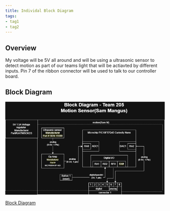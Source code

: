 ```yaml
---
title: Individal Block Diagram
tags:
- tag1
- tag2
---
```


## Overview
My voltage will be 5V all around and will be using a ultrasonic sensor to detect motion as part of our teams light that will be actiavted by different inputs. Pin 7 of the ribbon connector will be used to talk to our controller board.


## Block Diagram 

![Indivial Block diagram ](BlockDia.drawio.png)

[Block Diagram](https://viewer.diagrams.net/?tags=%7B%7D&lightbox=1&highlight=0000ff&edit=_blank&layers=1&nav=1&title=Untitled%20Diagram.drawio&dark=auto#R%3Cmxfile%3E%3Cdiagram%20name%3D%22Page-1%22%20id%3D%22ztoAM4M2pOlv_ggdo6h-%22%3E7Vxbc%2BK4Ev41VE0ecOli%2BfJIIJmd2slMzmR3zu552XLAAW%2BMxRqThPn1K9kSSJbN3cRMnVApkCxL8tetbvVF7uD%2B9O1jGswmd3QUxh0ERm8dPOggBJEH2RevWRY1xEFFxTiNRqLRuuIh%2BhGKSiBqF9EonGsNM0rjLJrplUOaJOEw0%2BqCNKWverMnGuujzoJxaFQ8DIPYrP1vNMomRa1HwLr%2BlzAaT%2BTIEIgr00A2FhXzSTCir0oVvungfkppVvyavvXDmIMncSnuu625uppYGibZLjf88%2FfNx6%2Bf8LP7uY%2F%2Bl%2Fz1%2FMV%2FxV3kF928BPFCPLGYbbaUEIxTuph18PVTFMd9GtOUVSc0YVevzTno5AgeZScChJcwzcI3pamY68eQTsMsXbIm4irC4pblCtmi%2FLomA3FE3UQhAXZFZSBIP171vUaH%2FRAA7QGWnJEC1pRmEU0%2BPARTVn93ZWDHoEtGIe8UMLheJ1EWPsyCIb%2F6yhYMq5tkUzaJAawGmOMVMW7sxdE4YdUZnVXCvpm4O4PedaGFXPVjYO5gvQk%2BKwWgQYG7aJjS4SSaser7T33o3RL3PzabFegv0ojOo4w%2F35cgoccRp5oSFSSb0hfB9vy2NJxHP9QyzYJMKTN5GarlcBSpxZgOn1cz1BcVbJIRIEGWxgdIW4zEXIvIsa0KzlH5AnrYcrymWAMZrDGIxgxMfucn1uXXS1%2Bc0MeWTZSPrQtIl1h8dRLX820XOx4xaMQJoBGVmEQinmUz7UtkV6QpemGDHuGIqV5RpGk2oWOaBPHNuvZap9i6zWfKoc%2Fp9HeYZUuxjwgWGdWpyGiSLv8Q9%2BeFP3nBIrI4eFMvDpaiNM%2BCNOvx%2FcSa%2FHndbcQfu7jjLcr%2BkOOw30rPrLTumBdkv3syy5wu0mG4oSERDdnUxuGmHrFgHo75RuZLwzjIohd9O1TFDeLWexqxR9lVkECHWEThWlfvv3gM0aW6tymPgpAFPeXj6KNgx1IWhlw4cpQCVWMURu5gqTSb8QbzDY%2BKkYUd5UO0SSBANj%2FD5tuh0H3rNVfMb70CV0Q7YlHahhDtDfrwOMkZCPGYFkLm3ZQWBK6lCDbbtQ0B6cFKCavKR9tjOkyRkH5T8pEYpPjWO5ISjSGPANPsGvOWWN%2B2ipUncMMG8jaoJJ2KPPItpNHPaQp6x4C%2Bg5yY8%2B4oemE%2Fx%2Fznt8Gqlo2iXGgrjWxbly%2FoomnkGTS6XmQZTVgdrKDWB7YRD7Ori6JYDd6SYI5v%2Bf5Kp0nVrJpq0AK%2B8vHek16mo%2BHbLWgp8MgjOnLuJS8V2zSav%2FXaCv02HQ4dq0L7thV50ybVRBOQWyNW%2B8%2BCOwKv4%2FApW5ekgBr0%2BrAJ0SXHz0dtkKoYlzbkF7UVs9%2FHVJXmpAU4tIpJaWNZrjYq10bu2q79U71WY%2BTyTu7DNGKohWlDBqr04G01UInY%2FzZtoJZZE0NoEUWrgpKxWGOS7mss2tDTV4RAsM46NNrr5qDZnhzXHhG8sT0umdil9rp5ao6GXUs1192yvc4Wv6phdRLU2OunMoJt0wiu2v73Lmv7j12nyj97mXrVtI0N1Iuo1X5oHh%2B1qvOwbhEuqo%2FWQZa2aa%2FYtZ%2FLR2ubhrCAiKaFnXUMq5fd54%2BU2W%2FT3dfAigu2U6et%2BLoGviMZs7gQZKX88HWLCFYEHwDUZH4F7nW9nB5403sQsL0ZHV8M7m8bQd2dKjuI9fNRxfQRHCli5llKn0MZtov5M3VHQfr8oYMwyP86iM0V3%2BZ%2FV9VhvnEajCJGuK25DyeUUgjovjrnHclCzLQHU902scnZfznUwNZWYE3HjGlptgPYGjHRVmBNv4vdUmDLPloz4aZVwGIDWNJSYGv8R20F1rQ5nZYCW7PlaCuwpqnothXYchJDy1nWNA69tiJrI0uVBcQM2LQKWdMsrHBAyar5LEg00GXwYFjsV3vsorLzTcePH4pdL5BfV8U3v4L4euEF9cfVVTFcKSjxe5ylwZwm0ZAPHyZz7hRYecSKab3TVMFjMHwe58zXVfrOb%2BOkzVsrP6ofkH0HU86jyeN8pjxGzdOV3YD7U6x61iVEzOeGACm48Bwq%2Flt%2BA4lJ0%2FxwFySLp2CYLdJwGyPsDNXx6G2ArOoh7oOU%2B6k7fCeuU%2F%2Fh5ksXEuL4Bz3bRfiImamn%2BcZ8YaAspRFgiE0IoeVrf6bcJE1lgxNT35w1hXS%2F6NqeVNue6im0xPZImujxdJG046hWdeTEWO1feT5%2Fj62%2FE0iMswsROcoTzYNe5ij8Qneec1gv72j2to9ILfo1BMw5ldJ7IaLJ55PhsTNKcv7ynJqcHqygXf%2FeAcDu8rMH990vg%2B3z%2FUnVBnT4xvkg1dHYQSLH9GmauiQZyYz%2FYRzM52yfq%2BGpg39I9n%2BdKlmpmTOpEplMuf3UgHNqVXJYKr3jWjsmBRhdo1JIFu145mDfBA%2FklMbxtPT%2FZvL3HdOj%2FDl4DM1wIidgcUU%2FogZKImOdIjZkvMazgowg1zQajeI9AiJy6R0RbD%2FPRkWeVFbA%2FC18yzZiWZFbtx24MgEEa7HOyXWHDM4KrbgKLCCd6JJ%2Fi9KhC1s2oU9P87CRtB3H9E2vgum3DLogjvlCMDPDyXexeeEQR8muOeI%2FJ9kh1MlO2k521%2FScy1C%2BSWrQVYl9fxixzywvT5ecVEpq9%2FVdGs8Aw8puzK0n8lFi1TXX6f8JVhN1JZ4eEdCPVUG%2Fqe2xW58fU6D%2FmG4wlkpUu0iZesKUQB4vK%2BlS0BThPHMDaIK8tmtEKssomE9yQwZusnD2RG6rjaC%2ByKPiPR6y7khTolt%2BkQgu%2ByN3tRygt6WjGsvhVJrOq8pLPhFtq61Xd2fz1WeT0w7U%2B842IzYvNX3cQGawbrdsQau4diXaV%2Bn1BzLtymlfJ3qaZtqqs7QnZlpmrACsMS5wNjPuOQ66%2FKQMRchhUnBf%2F0l5HME3p3KffAcAhh8X8OlX%2B%2FvN0p69oh9%2Bdz%2FluYdTEFgOVDkUWsB192bRtkSe5Mnx7ZEn3Ko1gEoKfFXeW6i6pTUAm1kDGJQOWflgy7zIpvbN%2BBxdM1slf20VqxpEwTjNX43WZf%2B%2FhfnP%2FD0ohs1wl79IjV1%2ByBNJ5BvVgmS8mO9qPWTcO1dO%2BhYapSKvW325E00yEfBFtiyLjqsS%2B1f2hmGZmGtNCpXdT2qVRLXUJNpZiopVYpeY8HRGhekI5fYds2sIj9V9p3HG36JoEjUNxwu2YvO8oLpMms1xt5oA6Oabihgh%2Fr3n%2BoD0f%2B0%2FnCeatjuhN7zSEFa90rAxO98zsyNPtzurfNXW%2FqGtXQ8MSy59b2Ujk2WcA5WLfaBy2S7PWXH9utGi%2BfqlrfjmXw%3D%3D%3C%2Fdiagram%3E%3C%2Fmxfile%3E)